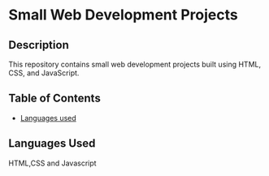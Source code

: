 # Small Web Development Projects

## Description
This repository contains small web development projects built using HTML, CSS, and JavaScript.

## Table of Contents
- [Languages used](#installation)

## Languages Used
HTML,CSS and Javascript

